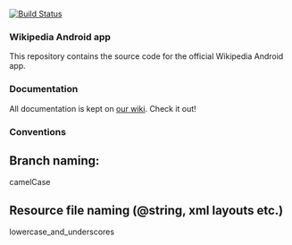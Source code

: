 [![Build Status](https://travis-ci.com/SteveLocke/SOEN390-wiki.svg?token=VdHBssbr7jcta4rPxyAp&branch=master)](https://travis-ci.com/SteveLocke/SOEN390-wiki)

### Wikipedia Android app

This repository contains the source code for the official Wikipedia Android app.

### Documentation

All documentation is kept on [our wiki](https://www.mediawiki.org/wiki/Wikimedia_Apps/Team/Wikipedia_Android_app_hacking). Check it out!

### Conventions

## Branch naming:
camelCase

## Resource file naming (@string, xml layouts etc.)
lowercase_and_underscores

